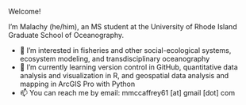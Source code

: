 Welcome! 

I’m Malachy (he/him), an MS student at the University of Rhode Island Graduate School of Oceanography. 

- 🎣 I’m interested in fisheries and other social-ecological systems, ecosystem modeling, and transdisciplinary oceanography
- 🌊 I’m currently learning version control in GitHub, quantitative data analysis and visualization in R, and geospatial data analysis and mapping in ArcGIS Pro with Python
- 📫 You can reach me by email: mmccaffrey61 [at] gmail [dot] com
